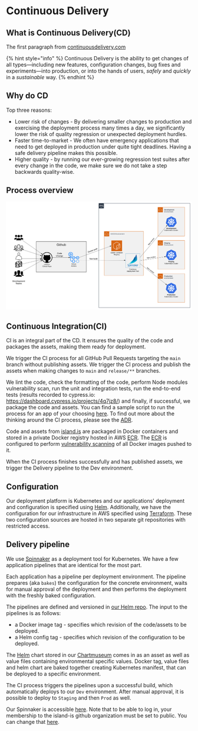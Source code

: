 # Continuous Delivery

## What is Continuous Delivery(CD)

The first paragraph from [continuousdelivery.com](https://continuousdelivery.com/#main)

{% hint style="info" %}
Continuous Delivery is the ability to get changes of all types—including new features, configuration changes, bug fixes and experiments—into production, or into the hands of users, _safely_ and _quickly_ in a _sustainable_ way.
{% endhint %}

## Why do CD

Top three reasons:

- Lower risk of changes - By delivering smaller changes to production and exercising the deployment process many times a day, we significantly lower the risk of quality regression or unexpected deployment hurdles.
- Faster time-to-market - We often have emergency applications that need to get deployed in production under quite tight deadlines. Having a safe delivery pipeline makes this possible.
- Higher quality - by running our ever-growing regression test suites after every change in the code, we make sure we do not take a step backwards quality-wise.

## Process overview

![cd-overview](./assets/cd-overview.svg)

## Continuous Integration(CI)

CI is an integral part of the CD. It ensures the quality of the code and packages the assets, making them ready for deployment.

We trigger the CI process for all GitHub Pull Requests targeting the `main` branch without publishing assets. We trigger the CI process and publish the assets when making changes to `main` and `release/**` branches.

We lint the code, check the formatting of the code, perform Node modules vulnerability scan, run the unit and integration tests, run the end-to-end tests (results recorded to cypress.io: https://dashboard.cypress.io/projects/4q7jz8/) and finally, if successful, we package the code and assets. You can find a sample script to run the process for an app of your choosing [here](https://github.com/island-is/island.is/blob/main/scripts/ci). To find out more about the thinking around the CI process, please see the [ADR](../adr/0002-continuous-integration.md).

Code and assets from [island.is](https://github.com/island-is/island.is) are packaged in Docker containers and stored in a private Docker registry hosted in AWS [ECR](https://aws.amazon.com/ecr/). The [ECR](https://aws.amazon.com/ecr/) is configured to perform [vulnerability scanning](https://docs.aws.amazon.com/AmazonECR/latest/userguide/image-scanning.html) of all Docker images pushed to it.

When the CI process finishes successfully and has published assets, we trigger the Delivery pipeline to the Dev environment.

## Configuration

Our deployment platform is Kubernetes and our applications' deployment and configuration is specified using [Helm](https://helm.sh). Additionally, we have the configuration for our infrastructure in AWS specified using [Terraform](https://www.terraform.io). These two configuration sources are hosted in two separate git repositories with restricted access.

## Delivery pipeline

We use [Spinnaker](https://spinnaker.io) as a deployment tool for Kubernetes. We have a few application pipelines that are identical for the most part.

Each application has a pipeline per deployment environment. The pipeline prepares (aka `bakes`) the configuration for the concrete environment, waits for manual approval of the deployment and then performs the deployment with the freshly baked configuration.

The pipelines are defined and versioned in [our Helm repo](https://github.com/island-is/helm). The input to the pipelines is as follows:

- a Docker image tag - specifies which revision of the code/assets to be deployed.
- a Helm config tag - specifies which revision of the configuration to be deployed.

The [Helm](https://helm.sh) chart stored in our [Chartmuseum](https://chartmuseum.com) comes in as an asset as well as value files containing environmental specific values. Docker tag, value files and helm chart are baked together creating Kubernetes manifest, that can be deployed to a specific environment.

The CI process triggers the pipelines upon a successful build, which automatically deploys to our `Dev` environment. After manual approval, it is possible to deploy to `Staging` and then `Prod` as well.

Our Spinnaker is accessible [here](https://spinnaker.shared.devland.is). Note that to be able to log in, your membership to the island-is github organization must be set to public. You can change that [here](https://github.com/orgs/island-is/people).
